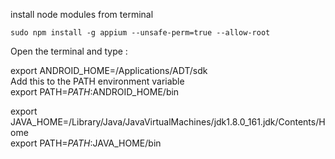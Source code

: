 install node modules from terminal
```
sudo npm install -g appium --unsafe-perm=true --allow-root  
```
Open the terminal and type :

export ANDROID_HOME=/Applications/ADT/sdk  
Add this to the PATH environment variable  
export PATH=$PATH:$ANDROID_HOME/bin  


export JAVA_HOME=/Library/Java/JavaVirtualMachines/jdk1.8.0_161.jdk/Contents/Home  
export PATH=$PATH:$JAVA_HOME/bin  
